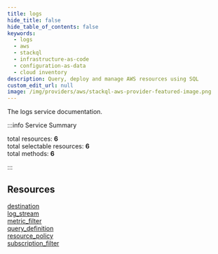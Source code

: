 ```yaml
---
title: logs
hide_title: false
hide_table_of_contents: false
keywords:
  - logs
  - aws
  - stackql
  - infrastructure-as-code
  - configuration-as-data
  - cloud inventory
description: Query, deploy and manage AWS resources using SQL
custom_edit_url: null
image: /img/providers/aws/stackql-aws-provider-featured-image.png
---
```


The logs service documentation.

:::info Service Summary

<div class="row">
<div class="providerDocColumn">
<span>total resources:&nbsp;<b>6</b></span><br />
<span>total selectable resources:&nbsp;<b>6</b></span><br />
<span>total methods:&nbsp;<b>6</b></span><br />
</div>
</div>

:::

## Resources
<div class="row">
<div class="providerDocColumn">
<a href="/providers/aws/logs/destination/">destination</a><br />
<a href="/providers/aws/logs/log_stream/">log_stream</a><br />
<a href="/providers/aws/logs/metric_filter/">metric_filter</a>
</div>
<div class="providerDocColumn">
<a href="/providers/aws/logs/query_definition/">query_definition</a><br />
<a href="/providers/aws/logs/resource_policy/">resource_policy</a><br />
<a href="/providers/aws/logs/subscription_filter/">subscription_filter</a>
</div>
</div>